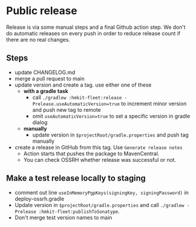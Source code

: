 # Public release

Release is via some manual steps and a final Github action step.
We don't do automatic releases on every push in order to reduce release count if there are no real changes.

## Steps
- update CHANGELOG.md
- merge a pull request to main
- update version and create a tag. use either one of these
    - **with a gradle task**
        - call `./gradlew :hmkit-fleet:release -Prelease.useAutomaticVersion=true` to increment minor version and push
          new tag to remote
        - omit `useAutomaticVersion=true` to set a specific version in gradle dialog
    - **manually**
        - update version in `$projectRoot/gradle.properties` and push tag manually
- create a release in GitHub from this tag. Use `Generate release notes`
    - Action starts that pushes the package to MavenCentral.
    - You can check OSSRH whether release was successful or not.

## Make a test release locally to staging

- comment out line `useInMemoryPgpKeys(signingKey, signingPassword)` in deploy-ossrh.gradle
- Update version in `$projectRoot/gradle.properties` and call `./gradlew -Prelease :hmkit-fleet:publishToSonatype`.
- Don't merge test version names to main